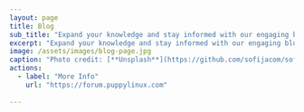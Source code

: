 ```yaml
---
layout: page
title: Blog
sub_title: "Expand your knowledge and stay informed with our engaging blog posts"
excerpt: "Expand your knowledge and stay informed with our engaging blog posts"
image: /assets/images/blog-page.jpg
caption: "Photo credit: [**Unsplash**](https://github.com/sofijacom/sofijacom.github.io/blob/main/assets/images/blog-page.jpg?raw=true)"
actions:
  - label: "More Info"
    url: "https://forum.puppylinux.com"
      
---
```


